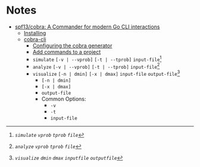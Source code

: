 # Notes

- [spf13/cobra: A Commander for modern Go CLI interactions](https://github.com/spf13/cobra)
  - [Installing](https://github.com/spf13/cobra#installing)
  - [cobra-cli](https://github.com/spf13/cobra-cli/blob/main/README.md)
    - [Configuring the cobra generator](https://github.com/spf13/cobra-cli/blob/main/README.md#configuring-the-cobra-generator)
    - [Add commands to a project](https://github.com/spf13/cobra-cli/blob/main/README.md#add-commands-to-a-project)
    - `simulate` `[-v | --vprob]` `[-t | --tprob]` `input-file`[^simulate]
    - `analyze` `[-v | --vprob]` `[-t | --tprob]` `input-file`[^analyze]
    - `visualize` `[-n | dmin]` `[-x | dmax]` `input-file` `output-file`[^visualize]
      - `[-n | dmin]`
      - `[-x | dmax]`
      - `output-file`
      - Common Options:
        - `-v`
        - `-t`
        - `input-file`

[^simulate]: _`simulate` `vprob` `tprob` `file`_
[^analyze]:  _`analyze` `vprob` `tprob` `file`_
[^visualize]: _`visualize` `dmin` `dmax` `inputfile` `outputfile`_

